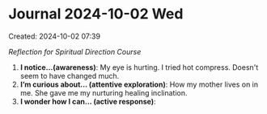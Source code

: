 # Journal 2024-10-02 Wed
Created: 2024-10-02 07:39

*Reflection for Spiritual Direction Course*

1. **I notice…(awareness)**: My eye is hurting. I tried hot compress. Doesn't seem to have changed much.
2. **I’m curious about… (attentive exploration)**: How my mother lives on in me. She gave me my nurturing healing inclination.
3. **I wonder how I can… (active response)**:

